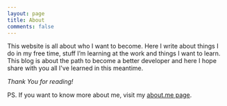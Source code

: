 ```yaml
---
layout: page
title: About
comments: false
---
```


This website is all about who I want to become. Here I write about things I do in my free time, stuff I’m learning at
the work and things I want to learn. This blog is about the path to become a better developer and here I hope share
with you all I've learned in this meantime.

*Thank You for reading!*

PS. If you want to know more about me, visit my [about.me page](https://about.me/vilar).
